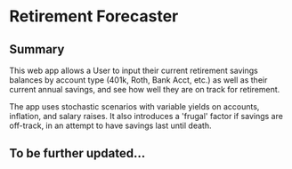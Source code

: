 # Retirement Forecaster

## Summary

This web app allows a User to input their current retirement savings balances by account type (401k, Roth, Bank Acct, etc.) as well as their current annual savings, and see how well they are on track for retirement.

The app uses stochastic scenarios with variable yields on accounts, inflation, and salary raises. It also introduces a 'frugal' factor if savings are off-track, in an attempt to have savings last until death.

## To be further updated...